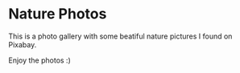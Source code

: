 # Nature Photos

This is a photo gallery with some beatiful nature pictures I found on Pixabay.

Enjoy the photos :)
